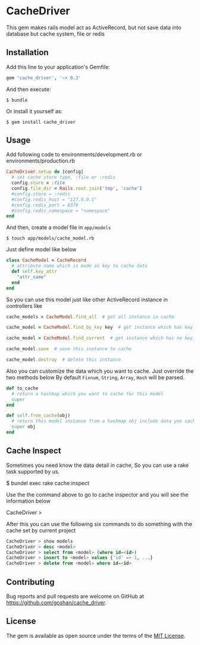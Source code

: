# CacheDriver

This gem makes rails model act as ActiveRecord, but not save data into database but cache system, file or redis

## Installation

Add this line to your application's Gemfile:

```ruby
gem 'cache_driver', '~> 0.3'
```

And then execute:

    $ bundle

Or install it yourself as:

    $ gem install cache_driver

## Usage

Add following code to environments/development.rb or environments/production.rb  

```ruby
CacheDriver.setup do |config|
  # set cache store type, :file or :redis
  config.store = :file
  config.file_dir = Rails.root.join('tmp', 'cache')
  #config.store = :redis
  #config.redis_host = "127.0.0.1"
  #config.redis_port = 6379
  #config.redis_namespace = "namespace"
end
```

And then, create a model file in `app/models`  

    $ touch app/models/cache_model.rb

Just define model like below  

```ruby
class CacheModel < CacheRecord
  # attribute name which is made as key to cache data
  def self.key_attr
    "attr_name"
  end
end
```

So you can use this model just like other ActiveRecord instance in controllers like

```ruby
cache_models = CacheModel.find_all  # get all instance in cache  

cache_model = CacheModel.find_by_key key  # get instance which has key_attr

cache_model = CacheModel.find_current  # get instance which has no key_attr

cache_model.save  # save this instance to cache

cache_model.destroy  # delete this instance
```

Also you can customize the data which you want to cache. 
Just override the two methods below
By default `Fixnum`, `String`, `Array`, `Hash` will be parsed.

```ruby
def to_cache
  # return a hashmap which you want to cache for this model
  super
end

def self.from_cache(obj)
  # return this model instance from a hashmap obj include data you cached
  super obj
end
```

## Cache Inspect

Sometimes you need know the data detail in cache, So you can use a rake task supported by us.

  $ bundel exec rake cache:inspect

Use the the command above to go to cache inspector and you will see the information below

  CacheDriver > 

After this you can use the following six commands to do something with the cache set by current project

```sql
CacheDriver > show models
CacheDriver > desc <model>
CacheDriver > select from <model> (where id=<id>)
CacheDriver > insert to <model> values {'id' => 1, ...}
CacheDriver > delete from <model> where id=<id>
```

## Contributing

Bug reports and pull requests are welcome on GitHub at https://github.com/goshan/cache_driver.  


## License

The gem is available as open source under the terms of the [MIT License](http://opensource.org/licenses/MIT).

